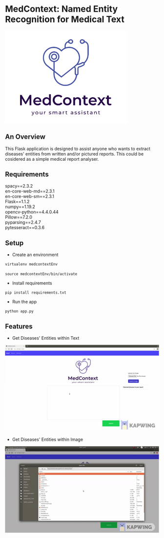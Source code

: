 # MedContext: Named Entity Recognition for Medical Text
<img src="logo.png" width="400">

## An Overview
This Flask application is designed to assist anyone who wants to extract diseases' entities from written and/or pictured reports. This could be cosidered as a simple medical report analyser. 

## Requirements

spacy==2.3.2  
en-core-web-md==2.3.1  
en-core-web-sm==2.3.1  
Flask==1.1.2  
numpy==1.19.2  
opencv-python==4.4.0.44  
Pillow==7.2.0  
pyparsing==2.4.7  
pytesseract==0.3.6  

## Setup
- Create an environment
```
virtualenv medcontextEnv

source medcontextEnv/bin/activate
```
- Install requirements
```
pip install requirements.txt
```
- Run the app
```
python app.py
```

## Features

- Get Diseases' Entities within Text
<img src="demo_1.gif" width="700">


- Get Diseases' Entities within Image
<img src="demo_2.gif" width="700">
